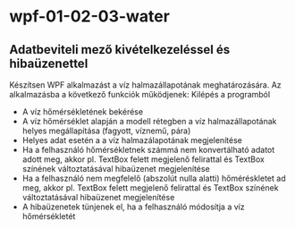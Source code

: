# wpf-01-02-03-water
## Adatbeviteli mező kivételkezeléssel és hibaüzenettel

Készítsen WPF alkalmazást a víz halmazállapotának meghatározására. Az alkalmazásba a következő funkciók működjenek:
Kilépés a programból
- A víz hőmérsékletének bekérése
- A víz hőmérséklet alapján a modell rétegben a víz halmazállapotának helyes megállapítása (fagyott, víznemű, pára)
- Helyes adat esetén a a víz halmazálapotának megjelenítése
- Ha a felhasználó hőmérsékletnek számmá nem konvertálható adatot adott meg, akkor pl. TextBox felett megjelenő felirattal és TextBox színének változtatásával hibaüzenet megjelenítése
- Ha a felhasználó nem megfelelő (abszolút nulla alatti) hőméréskletet ad meg, akkor pl. TextBox felett megjelenő felirattal és TextBox színének változtatásával hibaüzenet megjelenítése
- A hibaüzenetek tünjenek el, ha a felhasználó módosítja a víz hőmérsékletét
